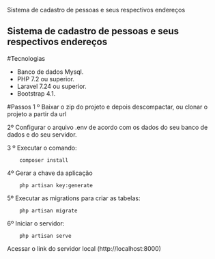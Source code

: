 Sistema de cadastro de pessoas e seus respectivos endereços

Sistema de cadastro de pessoas e seus respectivos endereços
---
#Tecnologias
 * Banco de dados Mysql.
 * PHP 7.2 ou superior.
 * Laravel 7.24 ou superior.
 * Bootstrap 4.1.
 
#Passos
1 º Baixar o zip do projeto e depois descompactar, ou clonar o projeto a partir da url

2º Configurar o arquivo .env de acordo com os dados do seu banco de dados e do seu servidor.

3 º Executar o comando:
~~~composer
	composer install
~~~

4º Gerar a chave da aplicação
~~~text
	php artisan key:generate
~~~

5º Executar as migrations para criar as tabelas:
~~~text
	php artisan migrate
~~~

6º Iniciar o servidor:
~~~text
	php artisan serve 
~~~

Acessar o link do servidor local (http://localhost:8000) 
